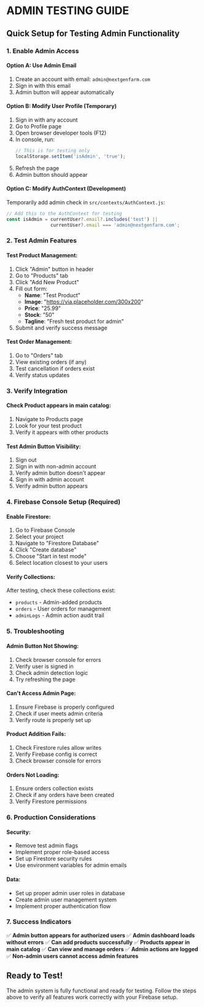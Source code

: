 # ADMIN TESTING GUIDE

## Quick Setup for Testing Admin Functionality

### 1. **Enable Admin Access**

#### Option A: Use Admin Email
1. Create an account with email: `admin@nextgenfarm.com`
2. Sign in with this email
3. Admin button will appear automatically

#### Option B: Modify User Profile (Temporary)
1. Sign in with any account
2. Go to Profile page
3. Open browser developer tools (F12)
4. In console, run:
   ```javascript
   // This is for testing only
   localStorage.setItem('isAdmin', 'true');
   ```
5. Refresh the page
6. Admin button should appear

#### Option C: Modify AuthContext (Development)
Temporarily add admin check in `src/contexts/AuthContext.js`:
```javascript
// Add this to the AuthContext for testing
const isAdmin = currentUser?.email?.includes('test') || 
                currentUser?.email === 'admin@nextgenfarm.com';
```

### 2. **Test Admin Features**

#### Test Product Management:
1. Click "Admin" button in header
2. Go to "Products" tab
3. Click "Add New Product"
4. Fill out form:
   - **Name**: "Test Product"
   - **Image**: "https://via.placeholder.com/300x200"
   - **Price**: "25.99"
   - **Stock**: "50"
   - **Tagline**: "Fresh test product for admin"
5. Submit and verify success message

#### Test Order Management:
1. Go to "Orders" tab
2. View existing orders (if any)
3. Test cancellation if orders exist
4. Verify status updates

### 3. **Verify Integration**

#### Check Product appears in main catalog:
1. Navigate to Products page
2. Look for your test product
3. Verify it appears with other products

#### Test Admin Button Visibility:
1. Sign out
2. Sign in with non-admin account
3. Verify admin button doesn't appear
4. Sign in with admin account
5. Verify admin button appears

### 4. **Firebase Console Setup** (Required)

#### Enable Firestore:
1. Go to Firebase Console
2. Select your project
3. Navigate to "Firestore Database"
4. Click "Create database"
5. Choose "Start in test mode"
6. Select location closest to your users

#### Verify Collections:
After testing, check these collections exist:
- `products` - Admin-added products
- `orders` - User orders for management
- `adminLogs` - Admin action audit trail

### 5. **Troubleshooting**

#### Admin Button Not Showing:
1. Check browser console for errors
2. Verify user is signed in
3. Check admin detection logic
4. Try refreshing the page

#### Can't Access Admin Page:
1. Ensure Firebase is properly configured
2. Check if user meets admin criteria
3. Verify route is properly set up

#### Product Addition Fails:
1. Check Firestore rules allow writes
2. Verify Firebase config is correct
3. Check browser console for errors

#### Orders Not Loading:
1. Ensure orders collection exists
2. Check if any orders have been created
3. Verify Firestore permissions

### 6. **Production Considerations**

#### Security:
- Remove test admin flags
- Implement proper role-based access
- Set up Firestore security rules
- Use environment variables for admin emails

#### Data:
- Set up proper admin user roles in database
- Create admin user management system
- Implement proper authentication flow

### 7. **Success Indicators**

✅ **Admin button appears for authorized users**
✅ **Admin dashboard loads without errors**
✅ **Can add products successfully**
✅ **Products appear in main catalog**
✅ **Can view and manage orders**
✅ **Admin actions are logged**
✅ **Non-admin users cannot access admin features**

## Ready to Test!

The admin system is fully functional and ready for testing. Follow the steps above to verify all features work correctly with your Firebase setup.
